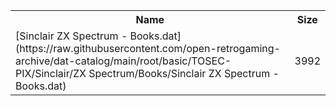 <table>
<tr><th>Name</th><th>Size</th></tr>
<tr><td>
[Sinclair ZX Spectrum - Books.dat](https://raw.githubusercontent.com/open-retrogaming-archive/dat-catalog/main/root/basic/TOSEC-PIX/Sinclair/ZX Spectrum/Books/Sinclair ZX Spectrum - Books.dat)
</td><td>3992</td></tr>
</table>
